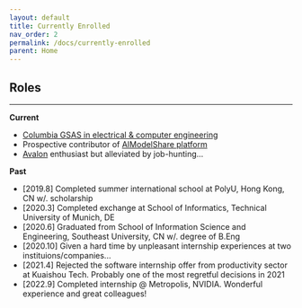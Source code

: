 ```yaml
---
layout: default
title: Currently Enrolled
nav_order: 2
permalink: /docs/currently-enrolled
parent: Home
---
```


## Roles

----------
**Current**

* [Columbia GSAS in electrical & computer engineering](https://www.ee.columbia.edu/)
* Prospective contributor of [AIModelShare platform](https://www.modelshare.org/)
* [Avalon](https://en.wikipedia.org/wiki/The_Resistance_(game)) enthusiast but alleviated by job-hunting... 

**Past**
* \[2019.8\] Completed summer international school at PolyU, Hong Kong, CN w/. scholarship
* \[2020.3\] Completed exchange at School of Informatics, Technical University of Munich, DE
* \[2020.6\] Graduated from School of Information Science and Engineering, Southeast University, CN w/. degree of B.Eng
* \[2020.10\] Given a hard time by unpleasant internship experiences at two instituions/companies...
* \[2021.4\] Rejected the software internship offer from productivity sector at Kuaishou Tech. Probably one of the most regretful decisions in 2021
* \[2022.9\] Completed internship @ Metropolis, NVIDIA. Wonderful experience and great colleagues!
